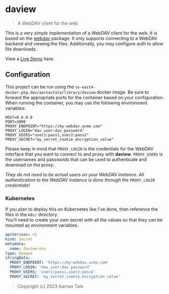 # daview
> A WebDAV client for the web

This is a very simple implementation of a WebDAV client for the web. It is based on the [webdav](https://npmjs.org/package/webdav) package.
It only supports connecting to a WebDAV backend and viewing the files. Additionally, you may configure auth to allow file downloads.

View a [Live Demo](https://files.tale.me) here.

## Configuration
This project can be run using the `us-east4-docker.pkg.dev/aarnavtale/library/daview` docker image.
Be sure to forward the appropriate ports for the container based on your configuration.
When running the container, you may use the following environment variables:
```
HOST=0.0.0.0
PORT=3000
PROXY_ENDPOINT="https://my-webdav.acme.com"
PROXY_LOGIN="dav_user:dav_password"
PROXY_USERS="user1:pass1,user2:pass2"
PROXY_SECRET="my_secret_cookie_encryption_value"
```

Please keep in mind that `PROXY_LOGIN` is the credentials for the WebDAV interface that you want to connect to and proxy with **daview**.
`PROXY_USERS` is the usernames and passwords that can be used to authenticate and download on the proxy.

*They do not need to be actual users on your WebDAV instance.*
*All authentication to the WebDAV instance is done through the `PROXY_LOGIN` credentials!*

### Kubernetes
If you plan to deploy this on Kubernetes like I've done, then reference the files in the `k8s/` directory.<br>
You'll need to create your own secret with all the values so that they can be mounted as environment variables.
```yaml
apiVersion: v1
kind: Secret
metadata:
  name: daview-env
type: Opaque
stringData:
  PROXY_ENDPOINT: 'https://my-webdav.acme.com'
  PROXY_LOGIN: 'dav_user:dav_password'
  PROXY_USERS: 'user1:pass1,user2:pass2'
  PROXY_SECRET: 'my_secret_cookie_encryption_value'
```

> Copyright (c) 2023 Aarnav Tale
